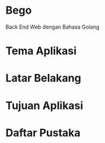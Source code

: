 # Bego
Back End Web dengan Bahasa Golang

# Tema Aplikasi

# Latar Belakang

# Tujuan Aplikasi

# Daftar Pustaka
